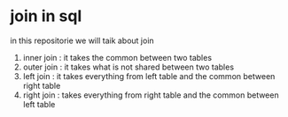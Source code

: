 # join in sql
in this repositorie we will taik about join
1. inner join : it takes the common between two tables
2. outer join : it takes what is not shared between two tables
3. left join : it takes everything from left table and the common between right table
4. right join : takes everything from right table and the common between left table

